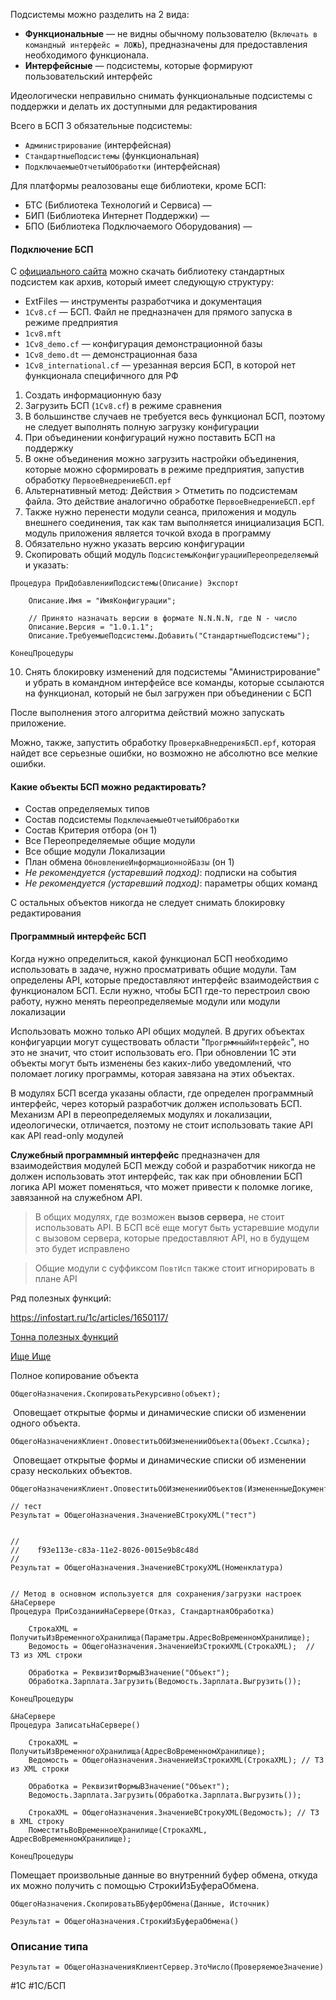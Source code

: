 
Подсистемы можно разделить на 2 вида:

- **Функциональные** — не видны обычному пользователю (`Включать в командный интерфейс = ЛОЖЬ`), предназначены для предоставления необходимого функционала.
- **Интерфейсные** — подсистемы, которые формируют пользовательский интерфейс

Идеологически неправильно снимать функциональные подсистемы с поддержки и делать их доступными для редактирования

Всего в БСП 3 обязательные подсистемы:

- `Администрирование` (интерфейсная)
- `СтандартныеПодсистемы` (функциональная)
- `ПодключаемыеОтчетыИОбработки` (интерфейсная)

Для платформы реалозованы еще библиотеки, кроме БСП:

- БТС (Библиотека Технологий и Сервиса) — 
- БИП (Библиотека Интернет Поддержки) — 
- БПО (Библиотека Подключаемого Оборудования) — 


#### Подключение БСП

С [официального сайта](https://releases.1c.ru/project/SSL31) можно скачать библиотеку стандартных подсистем как архив, который имеет следующую структуру:

- ExtFiles — инструменты разработчика и документация
- `1Cv8.cf` — БСП. Файл не предназначен для прямого запуска в режиме предприятия
- `1cv8.mft`
- `1Cv8_demo.cf` — конфигурация демонстрационной базы
- `1Cv8_demo.dt` — демонстрационная база
- `1Cv8_international.cf` — урезанная версия БСП, в которой нет функционала специфичного для РФ

1. Создать информационную базу
2. Загрузить БСП (`1Cv8.cf`) в режиме сравнения
3. В большинстве случаев не требуется весь функционал БСП, поэтому не следует выполнять полную загрузку конфигурации
4. При объединении конфигураций нужно поставить БСП на поддержку
5. В окне объединения можно загрузить настройки объединения, которые можно сформировать в режиме предприятия, запустив обработку `ПервоеВнедрениеБСП.epf`
6. Альтернативный метод: Действия > Отметить по подсистемам файла. Это действие аналогично обработке `ПервоеВнедрениеБСП.epf`
7. Также нужно перенести модули сеанса, приложения и модуль внешнего соединения, так как там выполняется инициализация БСП. модуль приложения является точкой входа в программу
8. Обязательно нужно указать версию конфигурации
9. Скопировать общий модуль `ПодсистемыКонфигурацииПереопределяемый` и указать:

```bsl
Процедура ПриДобавленииПодсистемы(Описание) Экспорт
    
    Описание.Имя = "ИмяКонфигурации";
    
    // Принято назначать версии в формате N.N.N.N, где N - число
    Описание.Версия = "1.0.1.1";
    Описание.ТребуемыеПодсистемы.Добавить("СтандартныеПодсистемы");
    
КонецПроцедуры
```

10. Снять блокировку изменений для подсистемы "Аминистрирование" и убрать в командном интерфейсе все команды, которые ссылаются на функционал, который не был загружен при объединении с БСП

После выполнения этого алгоритма действий можно запускать приложение.

Можно, также, запустить обработку `ПроверкаВнедренияБСП.epf`, которая найдет все серьезные ошибки, но возможно не абсолютно все мелкие ошибки.

#### Какие объекты БСП можно редактировать?

- Состав определяемых типов
- Состав подсистемы `ПодключаемыеОтчетыИОбработки`
- Состав Критерия отбора (он 1)
- Все Переопределяемые общие модули
- Все общие модули Локализации
- План обмена `ОбновлениеИнформационнойБазы` (он 1)
- *Не рекомендуется (устаревший подход)*: подписки на события
- *Не рекомендуется (устаревший подход)*: параметры общих команд

С остальных объектов никогда не следует снимать блокировку редактирования

#### Программный интерфейс БСП

Когда нужно определиться, какой функционал БСП необходимо использовать в задаче, нужно просматривать общие модули. Там определены API, которые предоставляют интерфейс взаимодействия с функционалом БСП. Если нужно, чтобы БСП где-то перестроил свою работу, нужно менять переопределяемые модули или модули локализации

Использовать можно только API общих модулей. В других объектах конфигуарции могут существовать области "`ПрогрммныйИнтерфейс`", но это не значит, что стоит использовать его. При обновлении 1С эти объекты могут быть изменены без каких-либо уведомлений, что поломает логику программы, которая завязана на этих объектах.

В модулях БСП всегда указаны области, где определен программный интерфейс, через который разработчик должен использовать БСП. Механизм API в переопределяемых модулях и локализации, идеологически, отличается, поэтому не стоит использовать такие API как API read-only модулей

**Служебный программный интерфейс** предназначен для взаимодействия модулей БСП между собой и разработчик никогда не должен использовать этот интерфейс, так как при обновлении БСП логика API может поменяться, что может привести к поломке логике, завязанной на служебном API.

> В общих модулях, где возможен **вызов сервера**, не стоит использовать API. В БСП всё еще могут быть устаревшие модули с вызовом сервера, которые предоставляют API, но в будущем это будет исправлено

> Общие модули с суффиксом `ПовтИсп` также стоит игнорировать в плане API

Ряд полезных функций:

https://infostart.ru/1c/articles/1650117/

[Тонна полезных функций](https://infostart.ru/1c/articles/2142549/)

[Ище Ище](https://infostart.ru/1c/articles/1411756/)

Полное копирование объекта

```bsl
ОбщегоНазначения.СкопироватьРекурсивно(объект);
```

 Оповещает открытые формы и динамические списки об изменении одного объекта.

```bsl
ОбщегоНазначенияКлиент.ОповеститьОбИзмененииОбъекта(Объект.Ссылка);
```

 Оповещает открытые формы и динамические списки об изменении сразу нескольких объектов.

```bsl
ОбщегоНазначенияКлиент.ОповеститьОбИзмененииОбъектов(ИзмененныеДокументы);
```

```bsl
// тест
Результат = ОбщегоНазначения.ЗначениеВСтрокуXML("тест")


// 
//    f93e113e-c83a-11e2-8026-0015e9b8c48d
// 
Результат = ОбщегоНазначения.ЗначениеВСтрокуXML(Номенклатура)


// Метод в основном используется для сохранения/загрузки настроек
&НаСервере
Процедура ПриСозданииНаСервере(Отказ, СтандартнаяОбработка)
    
    СтрокаXML = ПолучитьИзВременногоХранилища(Параметры.АдресВоВременномХранилище);
    Ведомость = ОбщегоНазначения.ЗначениеИзСтрокиXML(СтрокаXML);  // ТЗ из XML строки
    
    Обработка = РеквизитФормыВЗначение("Объект");
    Обработка.Зарплата.Загрузить(Ведомость.Зарплата.Выгрузить());
    
КонецПроцедуры

&НаСервере
Процедура ЗаписатьНаСервере()    
    
    СтрокаXML = ПолучитьИзВременногоХранилища(АдресВоВременномХранилище);
    Ведомость = ОбщегоНазначения.ЗначениеИзСтрокиXML(СтрокаXML); // ТЗ из XML строки
        
    Обработка = РеквизитФормыВЗначение("Объект");
    Ведомость.Зарплата.Загрузить(Обработка.Зарплата.Выгрузить());
    
    СтрокаXML = ОбщегоНазначения.ЗначениеВСтрокуXML(Ведомость); // ТЗ в XML строку
    ПоместитьВоВременноеХранилище(СтрокаXML, АдресВоВременномХранилище);
        
КонецПроцедуры
```

Помещает произвольные данные во внутренний буфер обмена, откуда их можно получить с помощью СтрокиИзБуфераОбмена.

```bsl
ОбщегоНазначения.СкопироватьВБуферОбмена(Данные, Источник)

Результат = ОбщегоНазначения.СтрокиИзБуфераОбмена()
```




### Описание типа

```bsl
Результат = ОбщегоНазначенияКлиентСервер.ЭтоЧисло(ПроверяемоеЗначение)
```

#1С #1С/БСП